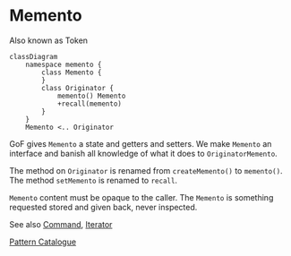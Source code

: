 # Memento

Also known as Token

```mermaid
classDiagram
    namespace memento {
        class Memento {
        }
        class Originator {
            memento() Memento
            +recall(memento)
        }
    }
    Memento <.. Originator

```

GoF gives `Memento` a state and getters and setters. We make `Memento` an
interface and banish all knowledge of what it does to `OriginatorMemento`.

The method on `Originator` is renamed from `createMemento()` to `memento()`. The
method `setMemento` is renamed to `recall`.

`Memento` content must be opaque to the caller. The `Memento` is something
requested stored and given back, never inspected.

See also [Command](../command/Command.md), [Iterator](../iterator/Iterator.md)

[Pattern Catalogue](../../Catalogue.md)